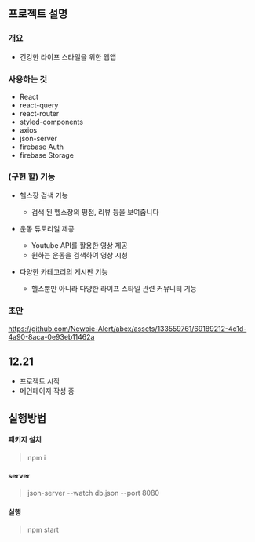 ## 프로젝트 설명

### 개요

- 건강한 라이프 스타일을 위한 웹앱

### 사용하는 것

- React
- react-query
- react-router
- styled-components
- axios
- json-server
- firebase Auth
- firebase Storage

### (구현 할) 기능

- 헬스장 검색 기능

  - 검색 된 헬스장의 평점, 리뷰 등을 보여줍니다

- 운동 튜토리얼 제공
  - Youtube API를 활용한 영상 제공
  - 원하는 운동을 검색하여 영상 시청
- 다양한 카테고리의 게시판 기능
  - 헬스뿐만 아니라 다양한 라이프 스타일 관련 커뮤니티 기능

### 초안



https://github.com/Newbie-Alert/abex/assets/133559761/69189212-4c1d-4a90-8aca-0e93eb11462a



## 12.21

- 프로젝트 시작
- 메인페이지 작성 중

## 실행방법

#### 패키지 설치

> npm i

#### server

> json-server --watch db.json --port 8080

#### 실행

> npm start
